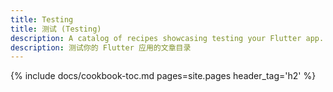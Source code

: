 ```yaml
---
title: Testing
title: 测试 (Testing)
description: A catalog of recipes showcasing testing your Flutter app.
description: 测试你的 Flutter 应用的文章目录
---
```


{% include docs/cookbook-toc.md pages=site.pages header_tag='h2' %}
